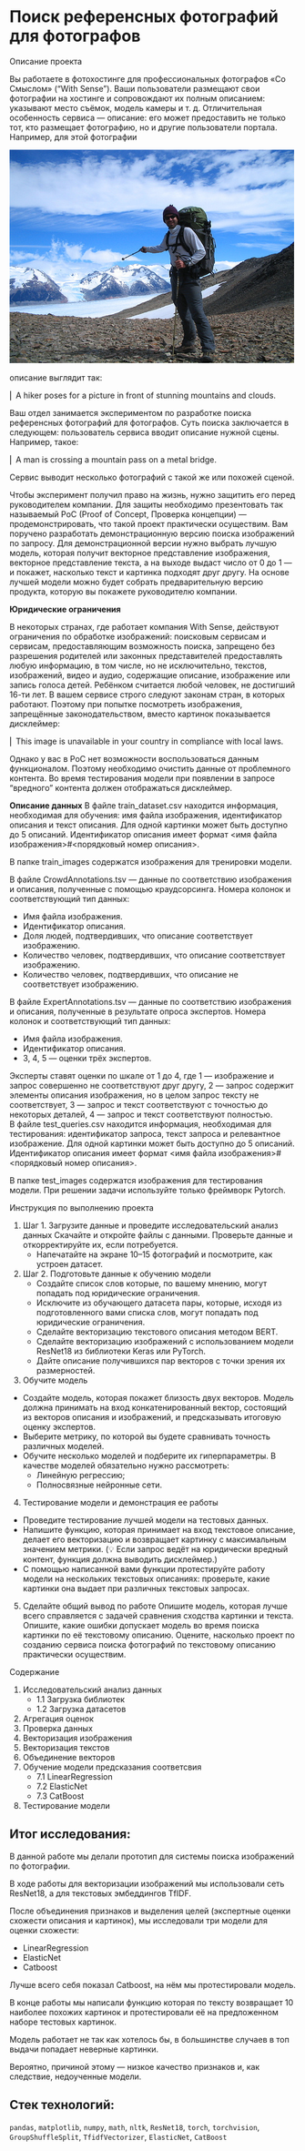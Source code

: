 # Поиск референсных фотографий для фотографов

Описание проекта

Вы работаете в фотохостинге для профессиональных фотографов «Со Смыслом» (“With Sense”). 
Ваши пользователи размещают свои фотографии на хостинге и сопровождают их полным описанием: указывают место съёмок, модель камеры и т. д. Отличительная особенность сервиса — описание: его может предоставить не только тот, кто размещает фотографию, но и другие пользователи портала. Например, для этой фотографии

![Пример фотографии](https://github.com/vadimprimakov/Yandex_practicum_DS_Plus/blob/main/20_search_photos/20_example_1.jpeg)

описание выглядит так:

⎢ A hiker poses for a picture in front of stunning mountains and clouds. 

Ваш отдел занимается экспериментом по разработке поиска референсных фотографий для фотографов. Суть поиска заключается в следующем: пользователь сервиса вводит описание нужной сцены. Например, такое:

⎢ A man is crossing a mountain pass on a metal bridge.

Сервис выводит несколько фотографий с такой же или похожей сценой.

Чтобы эксперимент получил право на жизнь, нужно защитить его перед руководителем компании. Для защиты необходимо презентовать так называемый PoC (Proof of Concept, Проверка концепции) — продемонстрировать, что такой проект практически осуществим. Вам поручено разработать демонстрационную версию поиска изображений по запросу.
Для демонстрационной версии нужно выбрать лучшую  модель, которая получит векторное представление изображения, векторное представление текста, а на выходе выдаст число от 0 до 1 — и покажет, насколько текст и картинка подходят друг другу. 
На основе лучшей модели можно будет собрать предварительную версию продукта, которую вы покажете руководителю компании.

**Юридические ограничения**

В некоторых странах, где работает компания With Sense, действуют ограничения по обработке изображений: поисковым сервисам и сервисам, предоставляющим возможность поиска, запрещено без разрешения родителей или законных представителей предоставлять любую информацию, в том числе, но не исключительно, текстов, изображений, видео и аудио, содержащие описание, изображение или запись голоса детей. Ребёнком считается любой человек, не достигший 16-ти лет.
В вашем сервисе строго следуют законам стран, в которых работают. Поэтому при попытке посмотреть изображения, запрещённые законодательством, вместо картинок показывается дисклеймер:

⎢ This image is unavailable in your country in compliance with local laws.

Однако у вас в PoC нет возможности воспользоваться данным функционалом. Поэтому необходимо очистить данные от проблемного контента. Во время тестирования модели при появлении в запросе “вредного” контента должен отображаться дисклеймер. 

**Описание данных**
В файле train_dataset.csv находится информация, необходимая для обучения: имя файла изображения, идентификатор описания и текст описания. Для одной картинки может быть доступно до 5 описаний. Идентификатор описания имеет формат <имя файла изображения>#<порядковый номер описания>.

В папке train_images содержатся изображения для тренировки модели.

В файле CrowdAnnotations.tsv  — данные по соответствию изображения и описания, полученные с помощью краудсорсинга. Номера колонок и соответствующий тип данных:
- Имя файла изображения.
- Идентификатор описания.
- Доля людей, подтвердивших, что описание соответствует изображению.
- Количество человек, подтвердивших, что описание соответствует изображению.
- Количество человек, подтвердивших, что описание не соответствует изображению.

В файле ExpertAnnotations.tsv  — данные по соответствию изображения и описания, полученные в результате опроса экспертов. Номера колонок и соответствующий тип данных:
- Имя файла изображения.
- Идентификатор описания.
- 3, 4, 5 — оценки трёх экспертов. 

Эксперты ставят оценки по шкале от 1 до 4, где 1 — изображение и запрос совершенно не соответствуют друг другу, 2 — запрос содержит элементы описания изображения, но в целом запрос тексту не соответствует, 3 — запрос и текст соответствуют с точностью до некоторых деталей, 4 — запрос и текст соответствуют полностью.      
В файле test_queries.csv находится информация, необходимая для тестирования: идентификатор запроса, текст запроса и релевантное изображение. Для одной картинки может быть доступно до 5 описаний. Идентификатор описания имеет формат <имя файла изображения>#<порядковый номер описания>.

В папке test_images содержатся изображения для тестирования модели.
При решении задачи используйте только фреймворк Pytorch.

Инструкция по выполнению проекта

1. Шаг 1. Загрузите данные и проведите исследовательский анализ данных
Скачайте и откройте файлы с данными. Проверьте данные и откорректируйте их, если потребуется.
    - Напечатайте на экране 10–15 фотографий и посмотрите, как устроен датасет.
2. Шаг 2. Подготовьте данные к обучению модели
    - Создайте список слов которые, по вашему мнению, могут попадать под юридические ограничения.
    - Исключите из обучающего датасета пары, которые, исходя из подготовленного вами списка слов, могут попадать под юридические ограничения.
    - Сделайте векторизацию текстового описания методом BERT.
    - Сделайте векторизацию изображений с использованием модели ResNet18 из библиотеки Keras или PyTorch.
    - Дайте описание получившихся пар векторов с точки зрения их размерностей.
3. Обучите модель
- Создайте модель, которая покажет близость двух векторов. Модель должна принимать на вход конкатенированный вектор, состоящий из векторов описания и изображений, и предсказывать итоговую оценку экспертов.
- Выберите метрику, по которой вы будете сравнивать точность различных моделей.
- Обучите несколько моделей и подберите их гиперпараметры. В качестве моделей обязательно нужно рассмотреть:
    - Линейную регрессию;
    - Полносвязные нейронные сети.
4. Тестирование модели и демонстрация ее работы
- Проведите тестирование лучшей модели на тестовых данных.
- Напишите функцию, которая принимает на вход текстовое описание, делает его векторизацию и возвращает картинку с максимальным значением метрики.
(💡 Если запрос ведёт на юридически вредный контент, функция должна выводить дисклеймер.)
- С помощью написанной вами функции протестируйте работу модели на нескольких текстовых описаниях: проверьте, какие картинки она выдает при различных текстовых запросах.
5. Сделайте общий вывод по работе
Опишите модель, которая лучше всего справляется с задачей сравнения сходства картинки и текста. Опишите, какие ошибки допускает модель во время поиска картинки по её текстовому описанию. Оцените, насколько проект по созданию сервиса поиска фотографий по текстовому описанию практически осуществим.    


Содержание

1.  Исследовательский анализ данных
    - 1.1  Загрузка библиотек
    - 1.2  Загрузка датасетов
2.  Агрегация оценок
3.  Проверка данных
4.  Векторизация изображения
5.  Векторизация текстов
6.  Объединение векторов
7.  Обучение модели предсказания соответсвия
    - 7.1  LinearRegression
    - 7.2  ElasticNet
    - 7.3  CatBoost
8.  Тестирование модели


## Итог исследования:

В данной работе мы делали прототип для системы поиска изображений по фотографии.

В ходе работы для векторизации изображений мы использовали сеть ResNet18, а для текстовых эмбеддингов TfIDF.

После объединения признаков и выделения целей (экспертные оценки схожести описания и картинок), мы исследовали три модели для оценки схожести:

   * LinearRegression
   * ElasticNet
   * Catboost

Лучше всего себя показал Catboost, на нём мы протестировали модель.

В конце работы мы написали функцию которая по тексту возвращает 10 наиболее похожих картинок и протестировали её на предложенном наборе тестовых картинок.

Модель работает не так как хотелось бы, в большинстве случаев в топ выдачи попадает неверные картинки. 

Вероятно, причиной этому — низкое качество признаков и, как следствие, недоученные модели.

## Стек технологий:

`pandas`, `matplotlib`, `numpy`, `math`, `nltk`, `ResNet18`, `torch`, `torchvision`, `GroupShuffleSplit`, `TfidfVectorizer`, `ElasticNet`, `CatBoost`
   
